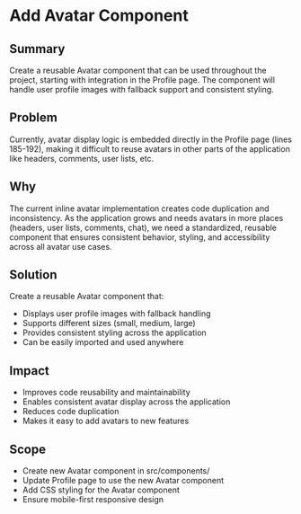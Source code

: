# Add Avatar Component

## Summary
Create a reusable Avatar component that can be used throughout the project, starting with integration in the Profile page. The component will handle user profile images with fallback support and consistent styling.

## Problem
Currently, avatar display logic is embedded directly in the Profile page (lines 185-192), making it difficult to reuse avatars in other parts of the application like headers, comments, user lists, etc.

## Why
The current inline avatar implementation creates code duplication and inconsistency. As the application grows and needs avatars in more places (headers, user lists, comments, chat), we need a standardized, reusable component that ensures consistent behavior, styling, and accessibility across all avatar use cases.

## Solution
Create a reusable Avatar component that:
- Displays user profile images with fallback handling
- Supports different sizes (small, medium, large)
- Provides consistent styling across the application
- Can be easily imported and used anywhere

## Impact
- Improves code reusability and maintainability
- Enables consistent avatar display across the application
- Reduces code duplication
- Makes it easy to add avatars to new features

## Scope
- Create new Avatar component in src/components/
- Update Profile page to use the new Avatar component
- Add CSS styling for the Avatar component
- Ensure mobile-first responsive design